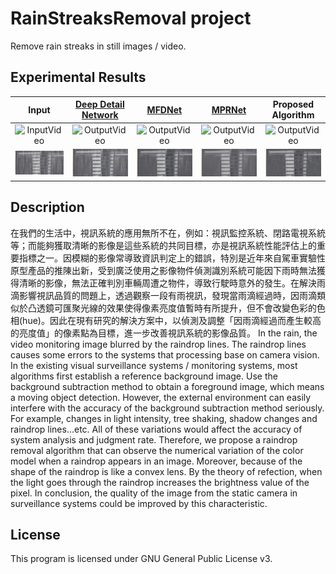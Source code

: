 # RainStreaksRemoval project

Remove rain streaks in still images / video.

## Experimental Results

|             Input                 |                  [Deep Detail Network][1]                  |     [MFDNet][2]    |    [MPRNet][3] |  Proposed Algorithm    |
| :---------------------------------------------------: | :---------------------------------------------: | :---------------------------------------------: | :---------------------------------------------: |  :---------------------------------------------: |
| ![InputVideo](https://github.com/Jimmy-Hu/RainStreaksRemoval/blob/master/resources/Images/gif/Input/1/InputVideo.gif)   |  ![OutputVideo](https://github.com/Jimmy-Hu/RainStreaksRemoval/blob/master/resources/Images/gif/DeepDetailNetwork/1/Video.gif)    |    ![OutputVideo](https://github.com/Jimmy-Hu/RainStreaksRemoval/blob/master/resources/Images/gif/MFDNet/1/Video.gif)      |    ![OutputVideo](https://github.com/Jimmy-Hu/RainStreaksRemoval/blob/master/resources/Images/gif/MPRNet/1/Video.gif)      |    ![OutputVideo](https://github.com/Jimmy-Hu/RainStreaksRemoval/blob/master/resources/Images/gif/ProposedMethod/BlockSize8x8/1/gaussian_sigma%3D0.1/Video.gif)      |
| ![InputVideo](https://github.com/Jimmy-Hu/RainStreaksRemoval/blob/master/resources/Images/gif/Input/2/Video.gif) | ![OutputVideo](https://github.com/Jimmy-Hu/RainStreaksRemoval/blob/master/resources/Images/gif/DeepDetailNetwork/2/Video.gif) | ![OutputVideo](https://github.com/Jimmy-Hu/RainStreaksRemoval/blob/master/resources/Images/gif/MFDNet/2/Video.gif) | ![OutputVideo](https://github.com/Jimmy-Hu/RainStreaksRemoval/blob/master/resources/Images/gif/MPRNet/2/Video.gif) | ![OutputVideo](https://github.com/Jimmy-Hu/RainStreaksRemoval/blob/master/resources/Images/gif/ProposedMethod/BlockSize8x8/2/gaussian_sigma%3D0.1/Video.gif) |

## Description
在我們的生活中，視訊系統的應用無所不在，例如：視訊監控系統、閉路電視系統等；而能夠獲取清晰的影像是這些系統的共同目標，亦是視訊系統性能評估上的重要指標之一。因模糊的影像常導致資訊判定上的錯誤，特別是近年來自駕車實驗性原型產品的推陳出新，受到廣泛使用之影像物件偵測識別系統可能因下雨時無法獲得清晰的影像，無法正確判別車輛周遭之物件，導致行駛時意外的發生。在解決雨滴影響視訊品質的問題上，透過觀察一段有雨視訊，發現當雨滴經過時，因雨滴類似於凸透鏡可匯聚光線的效果使得像素亮度值暫時有所提升，但不會改變色彩的色相(hue)。因此在現有研究的解決方案中，以偵測及調整「因雨滴經過而產生較高的亮度值」的像素點為目標，進一步改善視訊系統的影像品質。
In the rain, the video monitoring image blurred by the raindrop lines. The raindrop lines causes some errors to the systems that processing base on camera vision. In the existing visual surveillance systems / monitoring systems, most algorithms first establish a reference background image. Use the background subtraction method to obtain a foreground image, which means a moving object detection. However, the external environment can easily interfere with the accuracy of the background subtraction method seriously. For example, changes in light intensity, tree shaking, shadow changes and raindrop lines...etc. All of these variations would affect the accuracy of system analysis and judgment rate. Therefore, we propose a raindrop removal algorithm that can observe the numerical variation of the color model when a raindrop appears in an image. Moreover, because of the shape of the raindrop is like a convex lens. By the theory of refection, when the light goes through the raindrop increases the brightness value of the pixel. In conclusion, the quality of the image from the static camera in surveillance systems could be improved by this characteristic.



## License

This program is licensed under GNU General Public License v3.


[1]: https://ieeexplore.ieee.org/document/8099669
[2]: https://github.com/qwangg/MFDNet
[3]: https://github.com/swz30/MPRNet